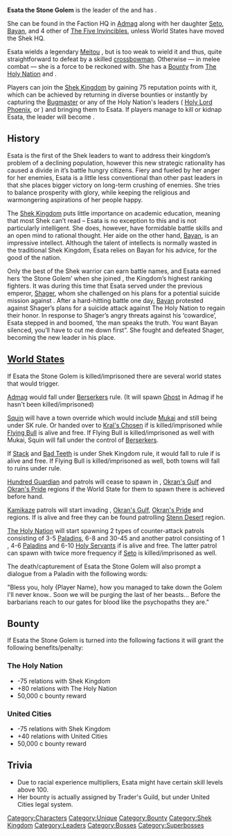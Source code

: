 **Esata the Stone Golem** is the leader of the [](02%20-%20Projects%20&%20Wikis/Kenshi/Kenshi%20Wiki/Kenshi%20Wiki%20Template/Shek_Kingdom.md) and has [](Diplomatic_Status.md).

She can be found in the Faction HQ in [Admag](Admag.md "wikilink") along
with her daughter [Seto](Seto.md "wikilink"), [Bayan](Bayan.md "wikilink"),
and 4 other of [The Five Invincibles](The_Five_Invincibles.md "wikilink"),
unless World States have moved the Shek HQ.

Esata wields a legendary [Meitou](Meitou.md "wikilink") [](Fragment_Axe.md), but is too weak to wield it and thus,
quite straightforward to defeat by a skilled
[crossbowman](Crossbows.md "wikilink"). Otherwise — in melee combat — she
is a force to be reckoned with. She has a [Bounty](Bounty.md "wikilink")
from [The Holy Nation](02%20-%20Projects%20&%20Wikis/Kenshi/Kenshi%20Wiki/Kenshi%20Wiki%20Template/The_Holy_Nation.md "wikilink") and [](02%20-%20Projects%20&%20Wikis/Kenshi/Kenshi%20Wiki/Kenshi%20Wiki%20Template/United_Cities.md).

Players can join the [Shek Kingdom](02%20-%20Projects%20&%20Wikis/Kenshi/Kenshi%20Wiki/Kenshi%20Wiki%20Template/Shek_Kingdom.md "wikilink") by gaining
75 reputation points with it, which can be achieved by returning in
diverse bounties or instantly by capturing the
[Bugmaster](Bugmaster.md "wikilink") or any of the Holy Nation's leaders (
[Holy Lord Phoenix](Holy_Lord_Phoenix.md "wikilink"), [](High_Inquisitor_Valtena.md) or [](High_Inquisitor_Seta.md) ) and bringing them to Esata. If
players manage to kill or kidnap Esata, the [](02%20-%20Projects%20&%20Wikis/Kenshi/Kenshi%20Wiki/Kenshi%20Wiki%20Template/Shek_Kingdom.md) leader will become [](Mukai_the_Mountain.md).

## History

Esata is the first of the Shek leaders to want to address their
kingdom’s problem of a declining population, however this new strategic
rationality has caused a divide in it’s battle hungry citizens. Fiery
and fueled by her anger for her enemies, Esata is a little less
conventional than other past leaders in that she places bigger victory
on long-term crushing of enemies. She tries to balance prosperity with
glory, while keeping the religious and warmongering aspirations of her
people happy.

The [Shek Kingdom](02%20-%20Projects%20&%20Wikis/Kenshi/Kenshi%20Wiki/Kenshi%20Wiki%20Template/Shek_Kingdom.md "wikilink") puts little importance on
academic education, meaning that most Shek can’t read – Esata is no
exception to this and is not particularly intelligent. She does,
however, have formidable battle skills and an open mind to rational
thought. Her aide on the other hand, [Bayan](Bayan.md "wikilink"), is an
impressive intellect. Although the talent of intellects is normally
wasted in the traditional Shek Kingdom, Esata relies on Bayan for his
advice, for the good of the nation.

Only the best of the Shek warrior can earn battle names, and Esata
earned hers ‘the Stone Golem’ when she joined [](The_Five_Invincibles.md), the Kingdom’s highest
ranking fighters. It was during this time that Esata served under the
previous emperor, [Shager](Shager's_Overthrow.md "wikilink"), whom she
challenged on his plans for a potential suicide mission against [](02%20-%20Projects%20&%20Wikis/Kenshi/Kenshi%20Wiki/Kenshi%20Wiki%20Template/The_Holy_Nation.md). After a hard-hitting battle
one day, [Bayan](Bayan.md "wikilink") protested against Shager’s plans for
a suicide attack against The Holy Nation to regain their honor. In
response to Shager’s angry threats against his ‘cowardice’, Esata
stepped in and boomed, ‘the man speaks the truth. You want Bayan
silenced, you’ll have to cut me down first”. She fought and defeated
Shager, becoming the new leader in his place.

## [World States](World_States.md "wikilink")

If Esata the Stone Golem is killed/imprisoned there are several world
states that would trigger.

[Admag](Admag.md "wikilink") would fall under
[Berserkers](02%20-%20Projects%20&%20Wikis/Kenshi/Kenshi%20Wiki/Kenshi%20Wiki%20Template/Berserkers.md "wikilink") rule. (It will spawn
[Ghost](Ghost.md "wikilink") in Admag if he hasn't been killed/imprisoned)

[Squin](Squin.md "wikilink") will have a town override which would include
[Mukai](Mukai_the_Mountain.md "wikilink") and still being under SK rule. Or
handed over to [Kral's Chosen](02%20-%20Projects%20&%20Wikis/Kenshi/Kenshi%20Wiki/Kenshi%20Wiki%20Template/Kral's_Chosen.md "wikilink") if [](Mukai_the_Mountain.md) is killed/imprisoned while
[Flying Bull](Flying_Bull.md "wikilink") is alive and free. If Flying Bull
is killed/imprisoned as well with Mukai, Squin will fall under the
control of [Berserkers](02%20-%20Projects%20&%20Wikis/Kenshi/Kenshi%20Wiki/Kenshi%20Wiki%20Template/Berserkers.md "wikilink").

If [Stack](Stack.md "wikilink") and [Bad Teeth](Bad_Teeth.md "wikilink") is
under Shek Kingdom rule, it would fall to [](02%20-%20Projects%20&%20Wikis/Kenshi/Kenshi%20Wiki/Kenshi%20Wiki%20Template/Kral's_Chosen.md) rule if [](Flying_Bull.md) is alive and free. If Flying Bull is
killed/imprisoned as well, both towns will fall to ruins under [](02%20-%20Projects%20&%20Wikis/Kenshi/Kenshi%20Wiki/Kenshi%20Wiki%20Template/The_Holy_Nation.md) rule.

[Hundred Guardian](Hundred_Guardian.md "wikilink") and [](Shek_Warrior.md) patrols will cease to spawn in [](Border_Zone.md), [Okran's Gulf](Okran's_Gulf.md "wikilink")
and [Okran's Pride](Okran's_Pride.md "wikilink") regions if the World State
for them to spawn there is achieved before hand.

[Kamikaze](Kamikaze.md "wikilink") patrols will start invading [](Border_Zone.md), [Okran's Gulf](Okran's_Gulf.md "wikilink"),
[Okran's Pride](Okran's_Pride.md "wikilink") and [](Skinner's_Roam.md) regions. If [](Mukai_the_Mountain.md) is alive and free they can be
found patrolling [Stenn Desert](Stenn_Desert.md "wikilink") region.

[The Holy Nation](02%20-%20Projects%20&%20Wikis/Kenshi/Kenshi%20Wiki/Kenshi%20Wiki%20Template/The_Holy_Nation.md "wikilink") will start spawning 2
types of counter-attack patrols consisting of 3-5
[Paladins](Paladin.md "wikilink"), 6-8 [](Holy_Sentinel.md) and 30-45 [](Holy_Chosen.md) and another patrol consisting of 1 [](High_Paladin.md), 4-6 [Paladins](Paladin.md "wikilink")
and 6-10 [Holy Servants](Holy_Servant.md "wikilink") if [](Holy_Lord_Phoenix.md) is alive and free. The latter
patrol can spawn with twice more frequency if [Seto](Seto.md "wikilink") is
killed/imprisoned as well.

The death/capturement of Esata the Stone Golem will also prompt a
dialogue from a Paladin with the following words:

"Bless you, holy {Player Name}, how you managed to take down the Golem
I'll never know.. Soon we will be purging the last of her beasts...
Before the barbarians reach to our gates for blood like the psychopaths
they are."

## Bounty

If Esata the Stone Golem is turned into the following factions it will
grant the following benefits/penalty:

### The Holy Nation

- -75 relations with Shek Kingdom
- +80 relations with The Holy Nation
- 50,000 c bounty reward

### United Cities

- -75 relations with Shek Kingdom
- +40 relations with United Cities
- 50,000 c bounty reward

## Trivia

- Due to racial experience multipliers, Esata might have certain skill
  levels above 100.
- Her bounty is actually assigned by Trader's Guild, but under United
  Cities legal system.

[Category:Characters](Category:Characters "wikilink")
[Category:Unique](Category:Unique "wikilink")
[Category:Bounty](Category:Bounty "wikilink") [Category:Shek
Kingdom](Category:Shek_Kingdom "wikilink")
[Category:Leaders](Category:Leaders "wikilink")
[Category:Bosses](Category:Bosses "wikilink")
[Category:Superbosses](Category:Superbosses "wikilink")
